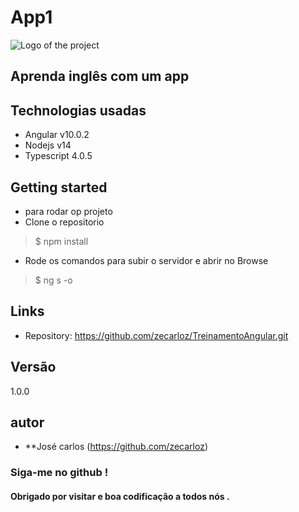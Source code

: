 # App1 

![Logo of the project](https://encrypted-tbn0.gstatic.com/images?q=tbn%3AANd9GcRphHZNGjanYTyl43WlFysaF6TXBN5DgE-qFA&usqp=CAU)
## Aprenda inglês com um app

## Technologias usadas

* Angular v10.0.2
* Nodejs v14
* Typescript 4.0.5

## Getting started

* para rodar op projeto
* Clone o repositorio 
> $ npm install
* Rode os comandos para subir o servidor e abrir no Browse
> $ ng s -o

## Links

- Repository: https://github.com/zecarloz/TreinamentoAngular.git

## Versão
1.0.0
## autor
* **José carlos (https://github.com/zecarloz)
###  Siga-me no github !
#### Obrigado por visitar e boa codificação a todos nós .
